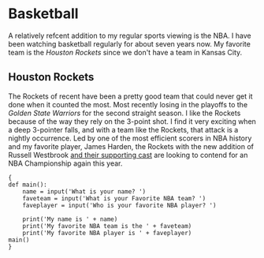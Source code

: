# Basketball
A relatively refcent addition to my regular sports viewing is the NBA. I have been watching basketball regularly for 
about seven years now. My favorite team is the *Houston Rockets* since we don't have a team in Kansas City.

## Houston Rockets
The Rockets of recent have been a pretty good team that could never get it done when it counted the most. Most recently losing
in the playoffs to the *Golden State Warriors* for the second straight season. I like the Rockets because of the way they 
rely on the 3-point shot. I find it very exciting when a deep 3-pointer falls, and with a team like the Rockets, that attack
is a nightly occurrence. Led by one of the most efficient scorers in NBA history and my favorite player, James Harden, the 
Rockets with the new addition of Russell Westbrook
[and their supporting cast](https://www.espn.com/nba/team/roster/_/name/hou/houston-rockets) are looking to contend for an
NBA Championship again this year.

```
{
def main():
    name = input('What is your name? ')
    faveteam = input('What is your Favorite NBA team? ')
    faveplayer = input('Who is your favorite NBA player? ')

    print('My name is ' + name)
    print('My favorite NBA team is the ' + faveteam)
    print('My favorite NBA player is ' + faveplayer)
main()
}
```
